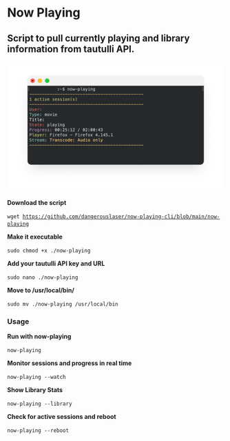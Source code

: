 <h1>Now Playing</h1>
<h2>Script to pull currently playing and library information from tautulli API.</h2>

<img src="https://github.com/dangerouslaser/now-playing-cli/blob/main/now-playing-latest.png">

<b>Download the script</b>

<code>wget https://github.com/dangerouslaser/now-playing-cli/blob/main/now-playing</code>

<b>Make it executable</b>

<code>sudo chmod +x ./now-playing</code>

<b>Add your tautulli API key and URL</b>

<code>sudo nano ./now-playing</code>

<b>Move to /usr/local/bin/</b>

<code>sudo mv ./now-playing /usr/local/bin</code>

<h3>Usage</h3>

<b>Run with now-playing</b>

<code>now-playing</code>

<b>Monitor sessions and progress in real time</b>

<code>now-playing --watch</code>

<b>Show Library Stats</b>

<code>now-playing --library</code>

<b>Check for active sessions and reboot</b>

<code>now-playing --reboot</code>
